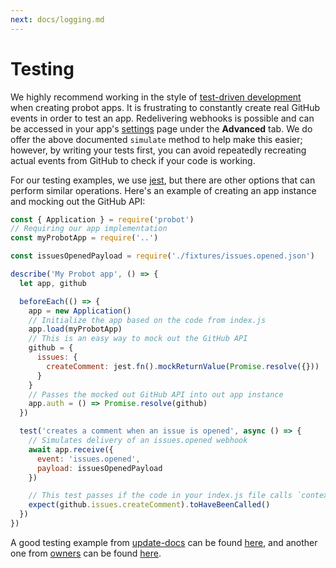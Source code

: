 ```yaml
---
next: docs/logging.md
---
```


# Testing

We highly recommend working in the style of [test-driven development](http://agiledata.org/essays/tdd.html) when creating probot apps. It is frustrating to constantly create real GitHub events in order to test an app. Redelivering webhooks is possible and can be accessed in your app's [settings](https://github.com/settings/apps) page under the **Advanced** tab. We do offer the above documented `simulate` method to help make this easier; however, by writing your tests first, you can avoid repeatedly recreating actual events from GitHub to check if your code is working.

For our testing examples, we use [jest](https://facebook.github.io/jest/), but there are other options that can perform similar operations. Here's an example of creating an app instance and mocking out the GitHub API:

```js
const { Application } = require('probot')
// Requiring our app implementation
const myProbotApp = require('..')

const issuesOpenedPayload = require('./fixtures/issues.opened.json')

describe('My Probot app', () => {
  let app, github

  beforeEach(() => {
    app = new Application()
    // Initialize the app based on the code from index.js
    app.load(myProbotApp)
    // This is an easy way to mock out the GitHub API
    github = {
      issues: {
        createComment: jest.fn().mockReturnValue(Promise.resolve({}))
      }
    }
    // Passes the mocked out GitHub API into out app instance
    app.auth = () => Promise.resolve(github)
  })

  test('creates a comment when an issue is opened', async () => {
    // Simulates delivery of an issues.opened webhook
    await app.receive({
      event: 'issues.opened',
      payload: issuesOpenedPayload
    })

    // This test passes if the code in your index.js file calls `context.github.issues.createComment`
    expect(github.issues.createComment).toHaveBeenCalled()
  })
})
```

A good testing example from [update-docs](https://github.com/behaviorbot/update-docs) can be found [here](https://github.com/behaviorbot/update-docs/blob/master/test/index.js), and another one from [owners](https://github.com/probot/owners) can be found  [here](https://github.com/probot/owners/blob/master/test/owner-notifier.js).

